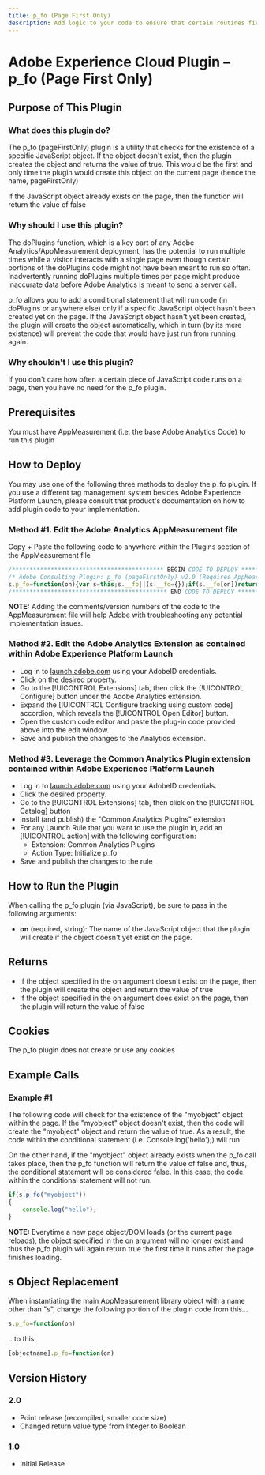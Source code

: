 ```yaml
---
title: p_fo (Page First Only)
description: Add logic to your code to ensure that certain routines fire only once per page
---
```


# Adobe Experience Cloud Plugin – p_fo (Page First Only)

## Purpose of This Plugin

### What does this plugin do?
The p_fo (pageFirstOnly) plugin is a utility that checks for the existence of a specific JavaScript object.  If the object doesn't exist, then the plugin creates the object and returns the value of true.  This would be the first and only time the plugin would create this object on the current page (hence the name, pageFirstOnly)

If the JavaScript object already exists on the page, then the function will return the value of false

### Why should I use this plugin?
The doPlugins function, which is a key part of any Adobe Analytics/AppMeasurement deployment, has the potential to run multiple times while a visitor interacts with a single page even though certain portions of the doPlugins code might not have been meant to run so often.   Inadvertently running doPlugins multiple times per page might produce inaccurate data before Adobe Analytics is meant to send a server call.

p_fo allows you to add a conditional statement that will run code (in doPlugins or anywhere else) only if a specific JavaScript object hasn't been created yet on the page.  If the JavaScript object hasn't yet been created, the plugin will create the object automatically, which in turn (by its mere existence) will prevent the code that would have just run from running again.

### Why shouldn't I use this plugin?
If you don't care how often a certain piece of JavaScript code runs on a page, then you have no need for the p_fo plugin.

## Prerequisites
You must have AppMeasurement (i.e. the base Adobe Analytics Code) to run this plugin

## How to Deploy

You may use one of the following three methods to deploy the p_fo plugin.  If you use a different tag management system besides Adobe Experience Platform Launch, please consult that product's documentation on how to add plugin code to your implementation.

### Method #1. Edit the Adobe Analytics AppMeasurement file
Copy + Paste the following code to anywhere within the Plugins section of the AppMeasurement file
```javascript
/******************************************* BEGIN CODE TO DEPLOY *******************************************/
/* Adobe Consulting Plugin: p_fo (pageFirstOnly) v2.0 (Requires AppMeasurement) */
s.p_fo=function(on){var s=this;s.__fo||(s.__fo={});if(s.__fo[on])return!1;s.__fo[on]={};return!0};
/******************************************** END CODE TO DEPLOY ********************************************/
```
**NOTE:** Adding the comments/version numbers of the code to the AppMeasurement file will help Adobe with troubleshooting any potential implementation issues.

### Method #2. Edit the Adobe Analytics Extension as contained within Adobe Experience Platform Launch

* Log in to [launch.adobe.com](https://launch.adobe.com) using your AdobeID credentials.
* Click on the desired property.
* Go to the [!UICONTROL Extensions] tab, then click the [!UICONTROL Configure] button under the Adobe Analytics extension.
* Expand the [!UICONTROL Configure tracking using custom code] accordion, which reveals the [!UICONTROL Open Editor] button.
* Open the custom code editor and paste the plug-in code provided above into the edit window.
* Save and publish the changes to the Analytics extension.

### Method #3. Leverage the Common Analytics Plugin extension contained within Adobe Experience Platform Launch

* Log in to [launch.adobe.com](https://launch.adobe.com) using your AdobeID credentials.
* Click the desired property.
* Go to the [!UICONTROL Extensions] tab, then click on the [!UICONTROL Catalog] button
* Install (and publish) the "Common Analytics Plugins" extension
* For any Launch Rule that you want to use the plugin in, add an [!UICONTROL action] with the following configuration:
	* Extension: Common Analytics Plugins
	* Action Type: Initialize p_fo
* Save and publish the changes to the rule

## How to Run the Plugin
When calling the p_fo plugin (via JavaScript), be sure to pass in the following arguments:

* **on** (required, string): The name of the JavaScript object that the plugin will create if the object doesn't yet exist on the page.

## Returns
* If the object specified in the on argument doesn't exist on the page, then the plugin will create the object and return the value of true
* If the object specified in the on argument does exist on the page, then the plugin will return the value of false

## Cookies
The p_fo plugin does not create or use any cookies

## Example Calls

### Example #1
The following code will check for the existence of the "myobject" object within the page.  If the "myobject" object doesn't exist, then the code will create the "myobject" object and return the value of true.  As a result, the code within the conditional statement (i.e. Console.log('hello');) will run.

On the other hand, if the "myobject" object already exists when the p_fo call takes place, then the p_fo function will return the value of false and, thus, the conditional statement will be considered false.  In this case, the code within the conditional statement will not run.

```javascript
if(s.p_fo("myobject"))
{
	console.log("hello");
}
```
**NOTE:** Everytime a new page object/DOM loads (or the current page reloads), the object specified in the on argument will no longer exist and thus the p_fo plugin will again return true the first time it runs after the page finishes loading.

## s Object Replacement
When instantiating the main AppMeasurement library object with a name other than "s", change the following portion of the plugin code from this...
```javascript
s.p_fo=function(on)
```
...to this:
```javascript
[objectname].p_fo=function(on)
```

## Version History

### 2.0
* Point release (recompiled, smaller code size)
* Changed return value type from Integer to Boolean
### 1.0
* Initial Release



